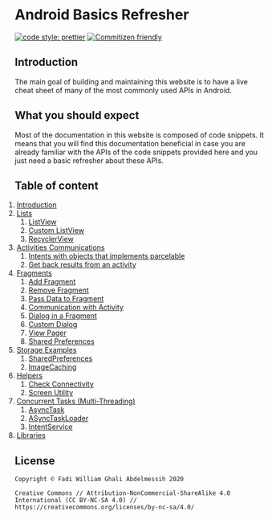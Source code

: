 # Android Basics Refresher

[![code style: prettier](https://img.shields.io/badge/code_style-prettier-ff69b4.svg?style=flat-square)](https://github.com/prettier/prettier)
[![Commitizen friendly](https://img.shields.io/badge/commitizen-friendly-brightgreen.svg)](http://commitizen.github.io/cz-cli/)

## Introduction

The main goal of building and maintaining this website is to have a live cheat sheet of many of the most commonly used APIs in Android.

## What you should expect

Most of the documentation in this website is composed of code snippets. It means that you will find this documentation beneficial in case you are already familiar with the APIs of the code snippets provided here and you just need a basic refresher about these APIs.

## Table of content

<ol style="margin-left: -20px;">
    <li><a href="#">Introduction</a></li>
    <li><a href="#">Lists</a>
        <ol>
            <li><a href="#">ListView</a></li>
            <li><a href="#">Custom ListView</a></li>
            <li><a href="#">RecyclerView</a></li>
        </ol>
    </li>
    <li><a href="#">Activities Communications</a>
        <ol>
            <li><a href="#">Intents with objects that implements parcelable</a></li>
            <li><a href="#">Get back results from an activity</a></li>
        </ol>
    </li>
    <li><a href="#">Fragments</a>
        <ol>
            <li><a href="#">Add Fragment</a></li>
            <li><a href="#">Remove Fragment</a></li>
            <li><a href="#">Pass Data to Fragment</a></li>
            <li><a href="#">Communication with Activity</a></li>
            <li><a href="#">Dialog in a Fragment</a></li>
            <li><a href="#">Custom Dialog</a></li>
            <li><a href="#">View Pager</a></li>
            <li><a href="#">Shared Preferences</a></li>
        </ol>
    </li>
    <li><a href="#">Storage Examples</a>
        <ol>
            <li><a href="#">SharedPreferences</a></li>
            <li><a href="#">ImageCaching</a></li>
        </ol>
    </li>
    <li><a href="#">Helpers</a>
        <ol>
            <li><a href="#">Check Connectivity</a></li>
            <li><a href="#">Screen Utility</a></li>
        </ol>
    </li>
    <li><a href="#">Concurrent Tasks (Multi-Threading)</a>
        <ol>
            <li><a href="#">AsyncTask</a></li>
            <li><a href="#">ASyncTaskLoader</a></li>
            <li><a href="#">IntentService</a></li>
        </ol>
    </li>
    <li><a href="#">Libraries</a></li>
</ol>

## License

```
Copyright © Fadi William Ghali Abdelmessih 2020

Creative Commons // Attribution-NonCommercial-ShareAlike 4.0 International (CC BY-NC-SA 4.0) // https://creativecommons.org/licenses/by-nc-sa/4.0/
```
